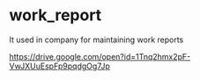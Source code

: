 # work_report
It used in company for maintaining work reports

https://drive.google.com/open?id=1Tnq2hmx2pF-VwJXUuEspFp9pqdgOg7Jp

